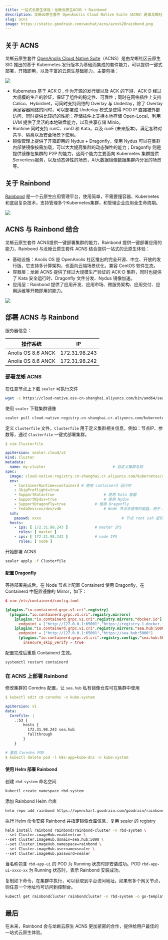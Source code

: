 ```yaml
---
title: 一站式云原生体验｜龙蜥云原生ACNS + Rainbond
description: 龙蜥云原生套件 OpenAnolis Cloud Native Suite（ACNS）是由龙蜥社区云原生 SIG 推出的基于 Kubernetes 发行版本为基础而集成的套件能力，可以提供一键式部署，开箱即用
slug: acns
image: https://static.goodrain.com/wechat/acns/acns%2Brainbond.png
---
```


## 关于 ACNS

龙蜥云原生套件 [OpenAnolis Cloud Native Suite](https://openanolis.cn/sig/cloud-native)（ACNS）是由龙蜥社区云原生 SIG 推出的基于 Kubernetes 发行版本为基础而集成的套件能力，可以提供一键式部署，开箱即用，以及丰富的云原生基础能力，主要包括：

![](https://oss.openanolis.cn/sig/opwbwqsjojsqmukskjhm)

- Kubernetes 基于 ACK-D , 作为开源的发行版以及 ACK 的下游，ACK-D 经过大规模的生产的验证，保证了组件的稳定性、可靠性；同时在网络插件上支持 Calico、Hybirdnet，可同时支持网络的 Overlay 与 Underlay，除了 Overlay 满足容器网络的同时，可以部署成 Underlay 模式是使得 POD IP 直接被外部访问，同时提供比较好的性能；存储插件上支持本地存储 Open-Local、利用 LVM 提供了灵活的本地磁盘能力，以及共享存储 Minio。
- Runtime 同时支持 runC、runD 和 Kata，以及 runE (未来版本)，满足各种对共享、隔离以及安全场景下使用。
- 镜像管理上提供了开箱即用的 Nydus + Dragonfly，使用 Nydus 可以在集群内部使镜像按需加载，可以大大提高集群的动态弹性的能力；Dragonfly 则是提供镜像在集群的 P2P 的能力，这两个能力主要面向 Kubernetes 集群提供 Serverless服务，以及动态弹性的场景，AI大数据镜像数据集群内分发的场景等。

## 关于 Rainbond

[Rainbond](https://www.rainbond.com/docs/) 是一个云原生应用管理平台，使用简单，不需要懂容器、Kubernetes和底层复杂技术，支持管理多个Kubernetes集群，和管理企业应用全生命周期。

![](https://grstatic.oss-cn-shanghai.aliyuncs.com/case/2022/03/17/16474283190784.jpg)

## ACNS 与 Rainbond 结合

龙蜥云原生套件 ACNS提供一键部署集群的能力，Rainbond 提供一键部署应用的能力，Rainbond 与龙蜥云原生套件 ACNS 结合提供一站式的云原生体验：

- 基础设施：Anolis OS 是 OpenAnolis 社区推出的完全开源、中立、开放的发行版，它支持多计算架构，也面向云端场景优化，兼容 CentOS 软件生态。
- 容器层：龙蜥 ACNS 提供了经过大规模生产验证的 ACK-D 集群，同时也提供了 Kata 安全运行时、Dragonfly 文件分发、Nydus 镜像加速。
- 应用层：Rainbond 提供了应用开发、应用市场、微服务架构、应用交付、应用运维等开箱即用的能力。

![](https://static.goodrain.com/wechat/acns/rainbond-and-acns.png)

## 部署 ACNS 与 Rainbond

服务器信息：

| 操作系统                                | IP                                                            |
| ----------------------------------- | ------------------------------------------------------------- |
| Anolis OS  8.6 ANCK | 172.31.98.243 |
| Anolis OS  8.6 ANCK | 172.31.98.242 |

### 部署龙蜥 ACNS

在任意节点上下载 `sealer` 可执行文件

```bash
wget -c https://cloud-native.oss-cn-shanghai.aliyuncs.com/bin/amd64/sealer-latest-linux-amd64.tar.gz && tar -xvf sealer-latest-linux-amd64.tar.gz -C /usr/bin
```

使用 `sealer` 下载集群镜像

```bash
sealer pull cloud-native-registry.cn-shanghai.cr.aliyuncs.com/kubernetes/anoliscluster:v1.0
```

定义 `Clusterfile` 文件，`Clusterfile` 用于定义集群相关信息，例如：节点IP、参数等，通过 `Clusterfile` 一键式部署集群。

```yaml
$ vim Clusterfile

apiVersion: sealer.cloud/v2
kind: Cluster
metadata:
  name: my-cluster								# 自定义集群名称
spec:
  image: cloud-native-registry.cn-shanghai.cr.aliyuncs.com/kubernetes/anoliscluster:v1.0
  env:
    - ContainerRuntime=containerd # 使用 containerd 运行时
    - SkipPreflight=true
    - SupportKata=true						# 使用 Kata 容器
    - SupportNydus=true						# 使用 Nydus
    - SupportDragonfly=true				# 使用 Dragonfly
    - YodaDevice=/dev/vdb					# Node 节点未使用的磁盘，用于 Dragonfly 存储数据
  ssh:
    passwd: xxxx									# 节点 root ssh 密码
  hosts:
    - ips: [ 172.31.98.243 ]			# master IPS
      roles: [ master ]
    - ips: [ 172.31.98.242 ]			# node IPS
      roles: [ node ]
```

开始部署 ACNS

```bash
sealer apply -f Clusterfile
```

#### 配置 Dragonfly

等待部署完成后，在 Node 节点上配置 Containerd 使用 Dragonfly，在 Containerd 中配置镜像的 Mirror，如下：

```toml
$ vim /etc/containerd/config.toml

[plugins."io.containerd.grpc.v1.cri".registry]
  [plugins."io.containerd.grpc.v1.cri".registry.mirrors]
    [plugins."io.containerd.grpc.v1.cri".registry.mirrors."docker.io"]
      endpoint = ["http://127.0.0.1:65001","https://registry-1.docker.io"]
    [plugins."io.containerd.grpc.v1.cri".registry.mirrors."sea.hub:5000"]
      endpoint = ["http://127.0.0.1:65001","https://sea.hub:5000"]
      [plugins."io.containerd.grpc.v1.cri".registry.configs."sea.hub:5000".tls]
        insecure_skip_verify = true
```

配置完成后重启 Containerd 生效。

```bash
systemctl restart containerd
```

### 在 ACNS 上部署 Rainbond

修改集群的 Coredns 配置，让 `sea.hub` 私有镜像仓库可在集群中使用

```yaml
$ kubectl edit cm coredns -n kube-system

apiVersion: v1
data:
  Corefile: |
    .:53 {
        hosts {
          172.31.98.243 sea.hub
          fallthrough
        }
    }

# 重启 Coredns POD
$ kubectl delete pod -l k8s-app=kube-dns -n kube-system
```

#### 使用 Helm 部署 Rainbond

创建 `rbd-system` 命名空间

```bash
kubectl create namespace rbd-system
```

添加 Rainbond Helm 仓库

```bash
helm repo add rainbond https://openchart.goodrain.com/goodrain/rainbond
```

执行 Helm 命令安装 Rainbond 并指定镜像仓库信息，复用 sealer 的 registry

```bash
helm install rainbond rainbond/rainbond-cluster -n rbd-system \
--set Cluster.imageHub.enable=true \
--set Cluster.imageHub.domain=sea.hub:5000 \
--set Cluster.imageHub.namespace=rainbond \
--set Cluster.imageHub.username=sealer \
--set Cluster.imageHub.password=sealer
```

当名称包含 `rbd-app-ui` 的 POD 为 Running 状态时即安装成功。POD `rbd-app-ui-xxxx-xx` 为 Running 状态时，表示 Rainbond 安装成功。

复制如下命令，在集群中执行，可以获取到平台访问地址。如果有多个网关节点，则任意一个地址均可访问到控制台。

```bash
kubectl get rainbondcluster rainbondcluster -n rbd-system -o go-template --template='{{range.spec.gatewayIngressIPs}}{{.}}:7070{{printf "\n"}}{{end}}'
```

## 最后

在未来，Rainbond 会与龙蜥云原生 ACNS 更加紧密的合作，提供给用户最佳的一站式云原生体验。

